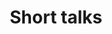---
title: "Short talks"
time: 14:10 - 14:40
type: session
session_type: presentations
weight: 7
talks:
    "Room 1":
        - 124-fra-stafett-til-ping-pong-hvordan-kan-vi-få-vett-inn-i-design-handoff
    "Room 2":
        - 74-digital-inkludering-ta-vare-på-de-som-er-utafor
    "Room 3":
        - 15-working-in-babel-my-experiences-in-a-multilingual-workplace
    "Room 4":
        - 93-how-privacy-demands-in-software-development-has-changed-since-the-introduction-of-gdpr
---